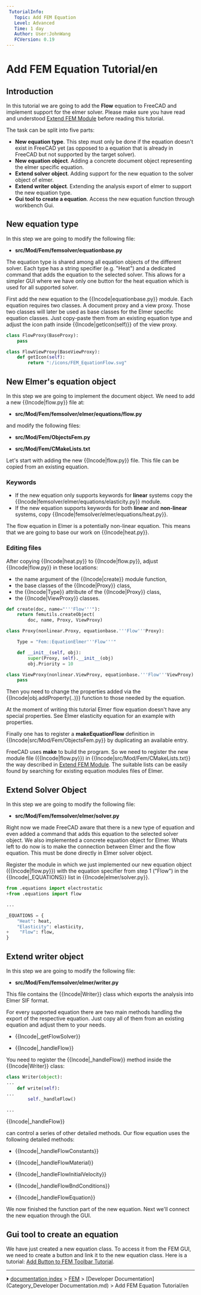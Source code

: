```yaml
---
 TutorialInfo:
   Topic: Add FEM Equation
   Level: Advanced
   Time: 1 day
   Author: User:JohnWang
   FCVersion: 0.19
---
```


# Add FEM Equation Tutorial/en





## Introduction

In this tutorial we are going to add the **Flow** equation to FreeCAD and implement support for the elmer solver. Please make sure you have read and understood [Extend FEM Module](Extend_FEM_Module.md) before reading this tutorial.

The task can be split into five parts:

-   **New equation type**. This step must only be done if the equation doesn\'t exist in FreeCAD yet (as opposed to a equation that is already in FreeCAD but not supported by the target solver).
-   **New equation object**. Adding a concrete document object representing the elmer specific equation.
-   **Extend solver object**. Adding support for the new equation to the solver object of elmer.
-   **Extend writer object**. Extending the analysis export of elmer to support the new equation type.
-   **Gui tool to create a equation**. Access the new equation function through workbench Gui.

## New equation type 

In this step we are going to modify the following file:

-    **src/Mod/Fem/femsolver/equationbase.py**
    

The equation type is shared among all equation objects of the different solver. Each type has a string specifier (e.g. \"Heat\") and a dedicated command that adds the equation to the selected solver. This allows for a simpler GUI where we have only one button for the heat equation which is used for all supported solver.

First add the new equation to the {{Incode|equationbase.py}} module. Each equation requires two classes. A document proxy and a view proxy. Those two classes will later be used as base classes for the Elmer specific equation classes. Just copy-paste them from an existing equation type and adjust the icon path inside {{Incode|getIcon(self)}} of the view proxy.


```python
class FlowProxy(BaseProxy):
    pass

class FlowViewProxy(BaseViewProxy):
    def getIcon(self):
        return ":/icons/FEM_EquationFlow.svg"
```

## New Elmer\'s equation object 

In this step we are going to implement the document object. We need to add a new {{Incode|flow.py}} file at:

-    **src/Mod/Fem/femsolver/elmer/equations/flow.py**
    

and modify the following files:

-    **src/Mod/Fem/ObjectsFem.py**
    

-    **src/Mod/Fem/CMakeLists.txt**
    

Let\'s start with adding the new {{Incode|flow.py}} file. This file can be copied from an existing equation.

### Keywords

-   If the new equation only supports keywords for **linear** systems copy the {{Incode|femsolver/elmer/equations/elasticity.py}} module.
-   If the new equation supports keywords for both **linear** and **non-linear** systems, copy {{Incode|femsolver/elmer/equations/heat.py}}.

The flow equation in Elmer is a potentially non-linear equation. This means that we are going to base our work on {{Incode|heat.py}}.

### Editing files 

After copying {{Incode|heat.py}} to {{Incode|flow.py}}, adjust {{Incode|flow.py}} in these locations:

-   the name argument of the {{Incode|create}} module function,
-   the base classes of the {{Incode|Proxy}} class,
-   the {{Incode|Type}} attribute of the {{Incode|Proxy}} class,
-   the {{Incode|ViewProxy}} classes.


```python
def create(doc, name="'''Flow'''"):
    return femutils.createObject(
        doc, name, Proxy, ViewProxy)

class Proxy(nonlinear.Proxy, equationbase.'''Flow'''Proxy):

    Type = "Fem::EquationElmer'''Flow'''"

    def __init__(self, obj):
        super(Proxy, self).__init__(obj)
        obj.Priority = 10

class ViewProxy(nonlinear.ViewProxy, equationbase.'''Flow'''ViewProxy):
    pass
```

Then you need to change the properties added via the {{Incode|obj.addProperty(..)}} function to those needed by the equation.

At the moment of writing this tutorial Elmer flow equation doesn\'t have any special properties. See Elmer elasticity equation for an example with properties.

Finally one has to register a **makeEquationFlow** definition in {{Incode|src/Mod/Fem/ObjectsFem.py}} by duplicating an available entry.

FreeCAD uses **make** to build the program. So we need to register the new module file ({{Incode|flow.py}}) in {{Incode|src/Mod/Fem/CMakeLists.txt}} the way described in [Extend FEM Module](https://www.freecadweb.org/wiki/Extend_FEM_Module). The suitable lists can be easily found by searching for existing equation modules files of Elmer.

## Extend Solver Object 

In this step we are going to modify the following file:

-    **src/Mod/Fem/femsolver/elmer/solver.py**
    

Right now we made FreeCAD aware that there is a new type of equation and even added a command that adds this equation to the selected solver object. We also implemented a concrete equation object for Elmer. Whats left to do now is to make the connection between Elmer and the flow equation. This must be done directly in Elmer solver object.

Register the module in which we just implemented our new equation object ({{Incode|flow.py}}) with the equation specifier from step 1 (\"Flow\") in the {{Incode|_EQUATIONS}} list in {{Incode|elmer/solver.py}}.


```python
from .equations import electrostatic
+from .equations import flow

...

_EQUATIONS = {
    "Heat": heat,
    "Elasticity": elasticity,
+    "Flow": flow,
}
```

## Extend writer object 

In this step we are going to modify the following file:

-    **src/Mod/Fem/femsolver/elmer/writer.py**
    

This file contains the {{Incode|Writer}} class which exports the analysis into Elmer SIF format.

For every supported equation there are two main methods handling the export of the respective equation. Just copy all of them from an existing equation and adjust them to your needs.

-    {{Incode|_getFlowSolver}}
    

-    {{Incode|_handleFlow}}
    

You need to register the {{Incode|_handleFlow}} method inside the {{Incode|Writer}} class:


```python
class Writer(object):
...
    def write(self):
...
        self._handleFlow()

...

```


{{Incode|_handleFlow}}

can control a series of other detailed methods. Our flow equation uses the following detailed methods:

-    {{Incode|_handleFlowConstants}}
    

-    {{Incode|_handleFlowMaterial}}
    

-    {{Incode|_handleFlowInitialVelocity}}
    

-    {{Incode|_handleFlowBndConditions}}
    

-    {{Incode|_handleFlowEquation}}
    

We now finished the function part of the new equation. Next we\'ll connect the new equation through the GUI.

## Gui tool to create an equation 

We have just created a new equation class. To access it from the FEM GUI, we need to create a button and link it to the new equation class. Here is a tutorial: [Add Button to FEM Toolbar Tutorial](Add_Button_to_FEM_Toolbar_Tutorial.md).



---
⏵ [documentation index](../README.md) > [FEM](Category_FEM.md) > [Developer Documentation](Category_Developer Documentation.md) > Add FEM Equation Tutorial/en
